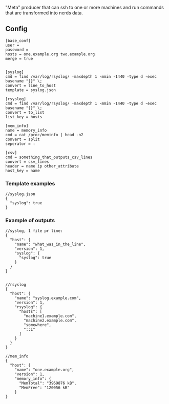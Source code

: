 
"Meta" producer that can ssh to one or more machines and run commands that are transformed into nerds data.

## Config

    [base_conf]
    user =
    password =
    hosts = one.example.org two.example.org
    merge = true


    [syslog]
    cmd = find /var/log/rsyslog/ -maxdepth 1 -mmin -1440 -type d -exec basename "{}" \;
    convert = line_to_host
    template = syslog.json

    [rsyslog]
    cmd = find /var/log/rsyslog/ -maxdepth 1 -mmin -1440 -type d -exec basename "{}" \;
    convert = to_list
    list_key = hosts

    [mem_info]
    name = memory_info
    cmd = cat /proc/meminfo | head -n2
    convert = split
    seperator = :
    
    [csv]
    cmd = something_that_outputs_csv_lines
    convert = csv_lines
    header = name ip other_attribute
    host_key = name

### Template examples

    //syslog.json
    {
      "syslog": true
    }

### Example of outputs

    //syslog, 1 file pr line:
    {
      "host": {
        "name": "what_was_in_the_line",
        "version": 1,
        "syslog": {
          "syslog": true
        }
      }
    }


    //rsyslog
    {
      "host": {
        "name": "syslog.example.com",
        "version": 1,
        "rsyslog": {
          "hosts": [
            "machine1.example.com",
            "machine2.example.com",
            "somewhere",
            "::1"
          ]
        }
      }
    }

    //mem_info
    {
      "host": {
        "name": "one.example.org",
        "version": 1,
        "memory_info": {
          "MemTotal": "3969876 kB",
          "MemFree": "120056 kB"
        }
    }

